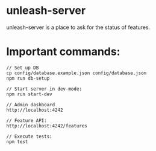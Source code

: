 # unleash-server
unleash-server is a place to ask for the status of features.

# Important commands:

```
// Set up DB
cp config/database.example.json config/database.json
npm run db-setup

// Start server in dev-mode:
npm run start-dev

// Admin dashboard
http://localhost:4242

// Feature API:
http://localhost:4242/features

// Execute tests:
npm test
```
